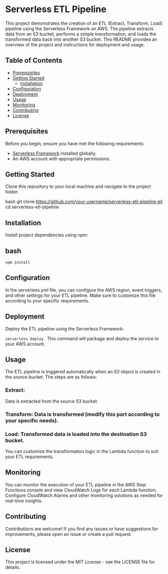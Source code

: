 # Serverless ETL Pipeline

This project demonstrates the creation of an ETL (Extract, Transform, Load) pipeline using the Serverless Framework on AWS. The pipeline extracts data from an S3 bucket, performs a simple transformation, and loads the transformed data back into another S3 bucket. This README provides an overview of the project and instructions for deployment and usage.

## Table of Contents

- [Prerequisites](#prerequisites)
- [Getting Started](#getting-started)
  - [Installation](#installation)
- [Configuration](#configuration)
- [Deployment](#deployment)
- [Usage](#usage)
- [Monitoring](#monitoring)
- [Contributing](#contributing)
- [License](#license)

## Prerequisites

Before you begin, ensure you have met the following requirements:

- [Serverless Framework](https://www.serverless.com/) installed globally.
- An AWS account with appropriate permissions.

## Getting Started

Clone this repository to your local machine and navigate to the project folder:

bash
git clone https://github.com/your-username/serverless-etl-pipeline.git
cd serverless-etl-pipeline

## Installation
Install project dependencies using npm:

## bash

``` npm install ```

## Configuration
In the serverless.yml file, you can configure the AWS region, event triggers, and other settings for your ETL pipeline. Make sure to customize this file according to your specific requirements.

## Deployment
Deploy the ETL pipeline using the Serverless Framework:


``` serverless deploy  ```
This command will package and deploy the service to your AWS account.

## Usage
The ETL pipeline is triggered automatically when an S3 object is created in the source bucket. The steps are as follows:

### Extract: 
Data is extracted from the source S3 bucket.

### Transform: Data is transformed (modify this part according to your specific needs).
### Load: Transformed data is loaded into the destination S3 bucket.
You can customize the transformation logic in the Lambda function to suit your ETL requirements.

## Monitoring
You can monitor the execution of your ETL pipeline in the AWS Step Functions console and view CloudWatch Logs for each Lambda function. Configure CloudWatch Alarms and other monitoring solutions as needed for real-time insights.

## Contributing
Contributions are welcome! If you find any issues or have suggestions for improvements, please open an issue or create a pull request.

## License
This project is licensed under the MIT License - see the LICENSE file for details.